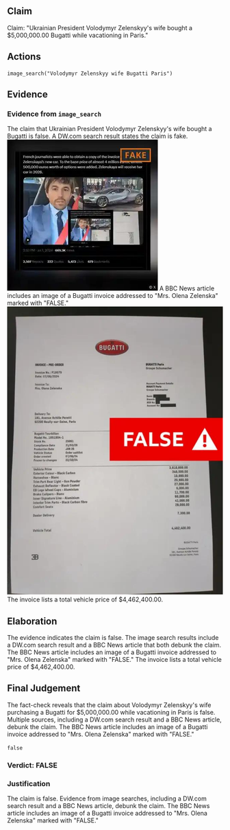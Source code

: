 ## Claim
Claim: "Ukrainian President Volodymyr Zelenskyy's wife bought a $5,000,000.00 Bugatti while vacationing in Paris."

## Actions
```
image_search("Volodymyr Zelenskyy wife Bugatti Paris")
```

## Evidence
### Evidence from `image_search`
The claim that Ukrainian President Volodymyr Zelenskyy's wife bought a Bugatti is false. A DW.com search result states the claim is fake. ![image 6173](media/2025-08-29_22-37-1756507076-272980.jpg) A BBC News article includes an image of a Bugatti invoice addressed to "Mrs. Olena Zelenska" marked with "FALSE." ![image 6174](media/2025-08-29_22-37-1756507076-616360.jpg) The invoice lists a total vehicle price of $4,462,400.00.


## Elaboration
The evidence indicates the claim is false. The image search results include a DW.com search result and a BBC News article that both debunk the claim. The BBC News article includes an image of a Bugatti invoice addressed to "Mrs. Olena Zelenska" marked with "FALSE." The invoice lists a total vehicle price of $4,462,400.00.


## Final Judgement
The fact-check reveals that the claim about Volodymyr Zelenskyy's wife purchasing a Bugatti for $5,000,000.00 while vacationing in Paris is false. Multiple sources, including a DW.com search result and a BBC News article, debunk the claim. The BBC News article includes an image of a Bugatti invoice addressed to "Mrs. Olena Zelenska" marked with "FALSE."

`false`


### Verdict: FALSE

### Justification
The claim is false. Evidence from image searches, including a DW.com search result and a BBC News article, debunk the claim. The BBC News article includes an image of a Bugatti invoice addressed to "Mrs. Olena Zelenska" marked with "FALSE."
